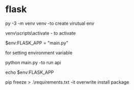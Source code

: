 # flask
py -3 -m venv venv -to create virutual env

 venv\scripts\activate - to activate

$env:FLASK_APP = "main.py"

for setting environment variable

python main.py -to run api


echo $env:FLASK_APP

pip freeze > .\requirements.txt -it overwrite install package





